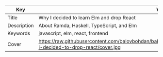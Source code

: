 | Key           | Value                                                                                                                                  |
| ------------- | -------------------------------------------------------------------------------------------------------------------------------------- |
| Title         | Why I decided to learn Elm and drop React                                                                                              |
| Description   | About Ramda, Haskell, TypeScript, and Elm                                                                                              |
| Keywords      | javascript, elm, react, frontend                                                                                                       |
| Cover         | https://raw.githubusercontent.com/balovbohdan/balovbohdan.github.io/main/docs/content/blog/posts/why-i-decided-to-drop-react/cover.jpg |
